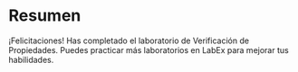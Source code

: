 # Resumen

¡Felicitaciones! Has completado el laboratorio de Verificación de Propiedades. Puedes practicar más laboratorios en LabEx para mejorar tus habilidades.
